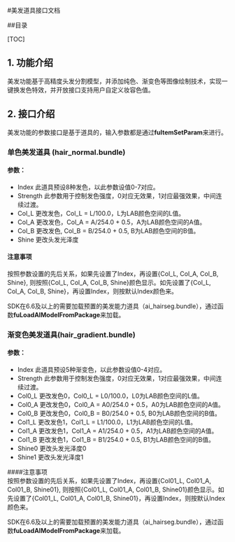 #美发道具接口文档

##目录

[TOC]

## 1. 功能介绍
美发功能基于高精度头发分割模型，并添加纯色、渐变色等图像绘制技术，实现一键换发色特效，并开放接口支持用户自定义妆容色值。

## 2. 接口介绍
美发功能的参数接口是基于道具的，输入参数都是通过**fuItemSetParam**来进行。
### 单色美发道具 (hair_normal.bundle)

#### 参数：

- Index        此道具预设8种发色，以此参数设值0-7对应。
- Strength     此参数用于控制发色强度，0对应无效果，1对应最强效果，中间连续过渡。
- Col_L        更改发色，Col_L = L/100.0，L为LAB颜色空间的L值。
- Col_A        更改发色，Col_A = A/254.0 + 0.5，A为LAB颜色空间的A值。
- Col_B        更改发色, Col_B = B/254.0 + 0.5, B为LAB颜色空间的B值。
- Shine        更改头发光泽度

#### 注意事项  
按照参数设置的先后关系，如果先设置了Index，再设置{Col_L, Col_A, Col_B, Shine}, 则按照{Col_L, Col_A, Col_B, Shine}颜色显示。如先设置了{Col_L, Col_A, Col_B, Shine}，再设置Index，则按默认Index颜色来。

SDK在6.6及以上的需要加载预置的美发能力道具（ai_hairseg.bundle），通过函数**fuLoadAIModelFromPackage**来加载。

### 渐变色美发道具(hair_gradient.bundle)

#### 参数：

- Index       此道具预设5种渐变色，以此参数设值0-4对应。
- Strength    此参数用于控制发色强度，0对应无效果，1对应最强效果，中间连续过渡。
- Col0_L      更改发色0，Col0_L = L0/100.0，L0为LAB颜色空间的L值。
- Col0_A      更改发色0，Col0_A = A0/254.0 + 0.5，A0为LAB颜色空间的A值。
- Col0_B      更改发色0，Col0_B = B0/254.0 + 0.5, B0为LAB颜色空间的B值。
- Col1_L      更改发色1，Col1_L = L1/100.0，L1为LAB颜色空间的L值。
- Col1_A      更改发色1，Col1_A = A1/254.0 + 0.5，A1为LAB颜色空间的A值。
- Col1_B      更改发色1，Col1_B = B1/254.0 + 0.5, B1为LAB颜色空间的B值。
- Shine0      更改头发光泽度0
- Shine1      更改头发光泽度1

####注意事项  
按照参数设置的先后关系，如果先设置了Index，再设置{Col01_L, Col01_A, Col01_B, Shine01}, 则按照{Col01_L, Col01_A, Col01_B, Shine01}颜色显示。如先设置了{Col01_L, Col01_A, Col01_B, Shine01}，再设置Index，则按默认Index颜色来。

SDK在6.6及以上的需要加载预置的美发能力道具（ai_hairseg.bundle），通过函数**fuLoadAIModelFromPackage**来加载。